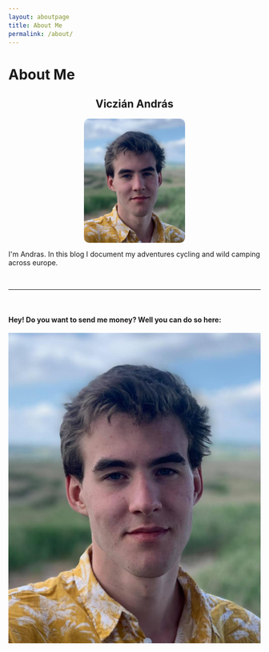 ```yaml
---
layout: aboutpage
title: About Me
permalink: /about/
---
```


# About Me

<h2 style="text-align:center"> Viczián András </h2>

<img src="/picture_of_me.jpg" width="40%" height="54%" style="border-radius:10px;display:block;margin-left:auto;margin-right:auto"/>



I'm Andras. In this blog I document my adventures cycling and wild camping across europe.

<br>
<hr>
<br>

#### Hey! Do you want to send me money? Well you can do so here:

![revolut.me/andrsve07](/picture_of_me.jpg)
